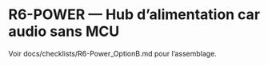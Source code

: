 # R6-POWER — Hub d’alimentation car audio sans MCU
Voir docs/checklists/R6-Power_OptionB.md pour l’assemblage.
